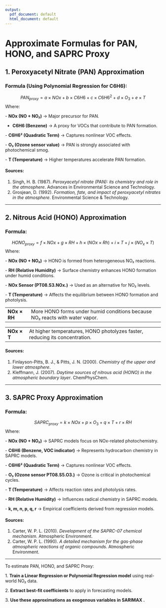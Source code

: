 ```yaml
---
output:
  pdf_document: default
  html_document: default
---
```


# Approximate Formulas for PAN, HONO, and SAPRC Proxy

## 1. Peroxyacetyl Nitrate (PAN) Approximation

### Formula (Using Polynomial Regression for C6H6):

$$
PAN_{proxy} = a \times NOx + b \times C6H6 + c \times C6H6^2 + d \times O_3 + e \times T
$$ Where:

\- **NOx (NO + NO₂)** → Major precursor for PAN.

 - **C6H6 (Benzene)** → A proxy for VOCs that contribute to PAN formation.

\- **C6H6² (Quadratic Term)** → Captures nonlinear VOC effects.

\- **O₃ (Ozone sensor value)** → PAN is strongly associated with photochemical smog.

\- **T (Temperature)** → Higher temperatures accelerate PAN formation.

#### Sources:

1.  Singh, H. B. (1987). *Peroxyacetyl nitrate (PAN): its chemistry and role in the atmosphere*. Advances in Environmental Science and Technology.
2.  Grosjean, D. (1992). *Formation, fate, and impact of peroxyacetyl nitrates in the atmosphere*. Environmental Science & Technology.

------------------------------------------------------------------------

## 2. Nitrous Acid (HONO) Approximation

### Formula:

$$
HONO_{proxy} = f \times NOx + g \times RH + h \times (NOx\times Rh) + i \times T + j  \times(NO_x\times T)
$$ Where:

\- **NOx (NO + NO₂)** → HONO is formed from heterogeneous NO₂ reactions.

\- **RH (Relative Humidity)** → Surface chemistry enhances HONO formation under humid conditions.

\- **NOx Sensor (PT08.S3.NOx.)** → Used as an alternative for NO₂ levels.

\- **T (Temperature)** → Affects the equilibrium between HONO formation and photolysis.

|  |  |
|----|----|
| **NOx × RH** | More HONO forms under humid conditions because NO₂ reacts with water vapor. |

|  |  |
|----|----|
| **NOx × T** | At higher temperatures, HONO photolyzes faster, reducing its concentration. |

#### Sources:

1.  Finlayson-Pitts, B. J., & Pitts, J. N. (2000). *Chemistry of the upper and lower atmosphere*.
2.  Kleffmann, J. (2007). *Daytime sources of nitrous acid (HONO) in the atmospheric boundary layer*. ChemPhysChem.

------------------------------------------------------------------------

## 3. SAPRC Proxy Approximation

### Formula:

$$
SAPRC_{proxy} = k \times NOx+ p \times O_3 + q \times T + r \times RH
$$ Where:

\- **NOx (NO + NO₂)** → SAPRC models focus on NOx-related photochemistry.

\- **C6H6 (Benzene, VOC indicator)** → Represents hydrocarbon chemistry in SAPRC models.

\- **C6H6² (Quadratic Term)** → Captures nonlinear VOC effects.

\- **O₃ (Ozone sensor PT08.S5.O3.)** → Ozone is critical in photochemical cycles.

\- **T (Temperature)** → Affects reaction rates and photolysis rates.

\- **RH (Relative Humidity)** → Influences radical chemistry in SAPRC models.

\- **k, m, n, p, q, r** → Empirical coefficients derived from regression models.

#### Sources:

1.  Carter, W. P. L. (2010). *Development of the SAPRC-07 chemical mechanism*. Atmospheric Environment.
2.  Carter, W. P. L. (1990). *A detailed mechanism for the gas-phase atmospheric reactions of organic compounds*. Atmospheric Environment.

------------------------------------------------------------------------

To estimate PAN, HONO, and SAPRC Proxy:

1\. **Train a Linear Regression or Polynomial Regression model** using real-world NO₂ data.

2\. **Extract best-fit coefficients** to apply in forecasting models.

3\. **Use these approximations as exogenous variables in SARIMAX .**
